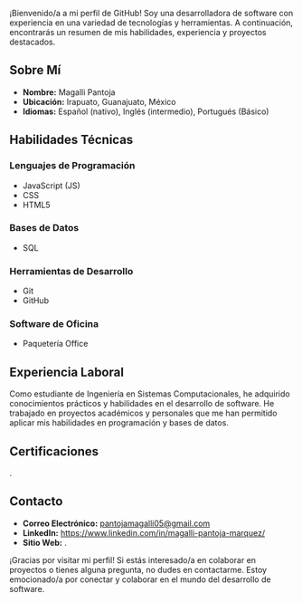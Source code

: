 ¡Bienvenido/a a mi perfil de GitHub! Soy una desarrolladora de software con experiencia en una variedad de tecnologías y herramientas. A continuación, encontrarás un resumen de mis habilidades, experiencia y proyectos destacados.

## Sobre Mí

- **Nombre:** Magalli Pantoja
- **Ubicación:** Irapuato, Guanajuato, México
- **Idiomas:** Español (nativo), Inglés (intermedio), Portugués (Básico)

## Habilidades Técnicas

### Lenguajes de Programación

- JavaScript (JS)
- CSS
- HTML5

### Bases de Datos

- SQL

### Herramientas de Desarrollo

- Git
- GitHub

### Software de Oficina

- Paquetería Office

## Experiencia Laboral

Como estudiante de Ingeniería en Sistemas Computacionales, he adquirido conocimientos prácticos y habilidades en el desarrollo de software. He trabajado en proyectos académicos y personales que me han permitido aplicar mis habilidades en programación y bases de datos.

## Certificaciones

.

## Contacto

- **Correo Electrónico:** pantojamagalli05@gmail.com
- **LinkedIn:** https://www.linkedin.com/in/magalli-pantoja-marquez/
- **Sitio Web:** .

¡Gracias por visitar mi perfil! Si estás interesado/a en colaborar en proyectos o tienes alguna pregunta, no dudes en contactarme. Estoy emocionado/a por conectar y colaborar en el mundo del desarrollo de software.
